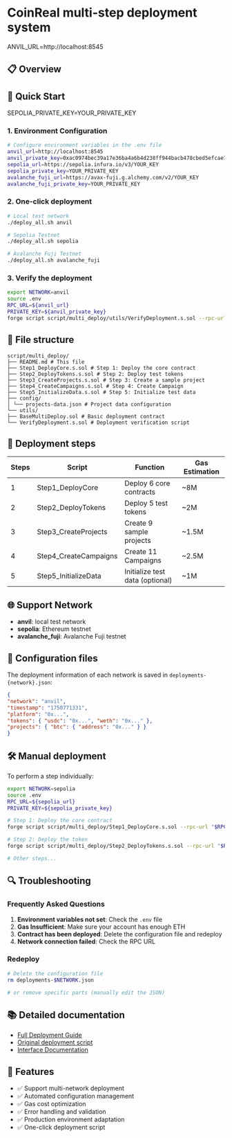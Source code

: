 # CoinReal multi-step deployment system

ANVIL_URL=http://localhost:8545

## 📋 Overview

## 🚀 Quick Start
SEPOLIA_PRIVATE_KEY=YOUR_PRIVATE_KEY
### 1. Environment Configuration
```bash
# Configure environment variables in the .env file
anvil_url=http://localhost:8545
anvil_private_key=0xac0974bec39a17e36ba4a6b4d238ff944bacb478cbed5efcae784d7bf4f2ff80
sepolia_url=https://sepolia.infura.io/v3/YOUR_KEY
sepolia_private_key=YOUR_PRIVATE_KEY
avalanche_fuji_url=https://avax-fuji.g.alchemy.com/v2/YOUR_KEY
avalanche_fuji_private_key=YOUR_PRIVATE_KEY
```

### 2. One-click deployment

```bash
# Local test network
./deploy_all.sh anvil

# Sepolia Testnet
./deploy_all.sh sepolia

# Avalanche Fuji Testnet
./deploy_all.sh avalanche_fuji
```

### 3. Verify the deployment

```bash
export NETWORK=anvil
source .env
RPC_URL=${anvil_url}
PRIVATE_KEY=${anvil_private_key}
forge script script/multi_deploy/utils/VerifyDeployment.s.sol --rpc-url "$RPC_URL" --private-key "$PRIVATE_KEY"
```

## 📁 File structure

```
script/multi_deploy/
├── README.md # This file
├── Step1_DeployCore.s.sol # Step 1: Deploy the core contract
├── Step2_DeployTokens.s.sol # Step 2: Deploy test tokens
├── Step3_CreateProjects.s.sol # Step 3: Create a sample project
├── Step4_CreateCampaigns.s.sol # Step 4: Create Campaign
├── Step5_InitializeData.s.sol # Step 5: Initialize test data
├── config/
│ └── projects-data.json # Project data configuration
└── utils/
├── BaseMultiDeploy.sol # Basic deployment contract
└── VerifyDeployment.s.sol # Deployment verification script
```

## 🔧 Deployment steps

| Steps | Script | Function | Gas Estimation |
|------|------|------|----------|
| 1 | Step1_DeployCore | Deploy 6 core contracts | ~8M |
| 2 | Step2_DeployTokens | Deploy 5 test tokens | ~2M |
| 3 | Step3_CreateProjects | Create 9 sample projects | ~1.5M |
| 4 | Step4_CreateCampaigns | Create 11 Campaigns | ~2.5M |
| 5 | Step5_InitializeData | Initialize test data (optional) | ~1M |

## 🌐 Support Network

- **anvil**: local test network
- **sepolia**: Ethereum testnet
- **avalanche_fuji**: Avalanche Fuji testnet

## 📄 Configuration files

The deployment information of each network is saved in `deployments-{network}.json`:

```json
{
"network": "anvil",
"timestamp": "1750771331",
"platform": "0x...",
"tokens": { "usdc": "0x...", "weth": "0x..." },
"projects": { "btc": { "address": "0x..." } }
}
```

## 🛠️ Manual deployment

To perform a step individually:

```bash
export NETWORK=sepolia
source .env
RPC_URL=${sepolia_url}
PRIVATE_KEY=${sepolia_private_key}

# Step 1: Deploy the core contract
forge script script/multi_deploy/Step1_DeployCore.s.sol --rpc-url "$RPC_URL" --private-key "$PRIVATE_KEY" --broadcast

# Step 2: Deploy the token
forge script script/multi_deploy/Step2_DeployTokens.s.sol --rpc-url "$RPC_URL" --private-key "$PRIVATE_KEY" --broadcast

# Other steps...
```

## 🔍 Troubleshooting

### Frequently Asked Questions

1. **Environment variables not set**: Check the `.env` file
2. **Gas Insufficient**: Make sure your account has enough ETH
3. **Contract has been deployed**: Delete the configuration file and redeploy
4. **Network connection failed**: Check the RPC URL

### Redeploy

```bash
# Delete the configuration file
rm deployments-$NETWORK.json

# or remove specific parts (manually edit the JSON)
```

## 📚 Detailed documentation

- [Full Deployment Guide](../DEPLOYMENT_GUIDE.md)
- [Original deployment script](../Deploy.s.sol)
- [Interface Documentation](../../INTERFACE_DOCUMENTATION.md)

## 🎯 Features

- ✅ Support multi-network deployment
- ✅ Automated configuration management
- ✅ Gas cost optimization
- ✅ Error handling and validation
- ✅ Production environment adaptation
- ✅ One-click deployment script